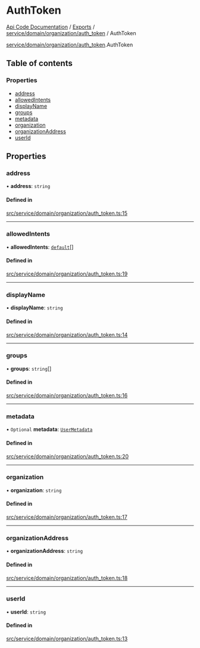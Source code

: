 # AuthToken
 
[Api Code Documentation](../README.md) / [Exports](../modules.md) / [service/domain/organization/auth\_token](../modules/service_domain_organization_auth_token.md) / AuthToken

[service/domain/organization/auth\_token](../modules/service_domain_organization_auth_token.md).AuthToken

## Table of contents

### Properties

- [address](service_domain_organization_auth_token.AuthToken.md#address)
- [allowedIntents](service_domain_organization_auth_token.AuthToken.md#allowedintents)
- [displayName](service_domain_organization_auth_token.AuthToken.md#displayname)
- [groups](service_domain_organization_auth_token.AuthToken.md#groups)
- [metadata](service_domain_organization_auth_token.AuthToken.md#metadata)
- [organization](service_domain_organization_auth_token.AuthToken.md#organization)
- [organizationAddress](service_domain_organization_auth_token.AuthToken.md#organizationaddress)
- [userId](service_domain_organization_auth_token.AuthToken.md#userid)

## Properties

### address

• **address**: `string`

#### Defined in

[src/service/domain/organization/auth_token.ts:15](https://github.com/openkfw/TruBudget/blob/3cf6626/api/src/service/domain/organization/auth_token.ts#L15)

___

### allowedIntents

• **allowedIntents**: [`default`](../modules/authz_intents.md#default)[]

#### Defined in

[src/service/domain/organization/auth_token.ts:19](https://github.com/openkfw/TruBudget/blob/3cf6626/api/src/service/domain/organization/auth_token.ts#L19)

___

### displayName

• **displayName**: `string`

#### Defined in

[src/service/domain/organization/auth_token.ts:14](https://github.com/openkfw/TruBudget/blob/3cf6626/api/src/service/domain/organization/auth_token.ts#L14)

___

### groups

• **groups**: `string`[]

#### Defined in

[src/service/domain/organization/auth_token.ts:16](https://github.com/openkfw/TruBudget/blob/3cf6626/api/src/service/domain/organization/auth_token.ts#L16)

___

### metadata

• `Optional` **metadata**: [`UserMetadata`](../modules/service_domain_metadata.md#usermetadata)

#### Defined in

[src/service/domain/organization/auth_token.ts:20](https://github.com/openkfw/TruBudget/blob/3cf6626/api/src/service/domain/organization/auth_token.ts#L20)

___

### organization

• **organization**: `string`

#### Defined in

[src/service/domain/organization/auth_token.ts:17](https://github.com/openkfw/TruBudget/blob/3cf6626/api/src/service/domain/organization/auth_token.ts#L17)

___

### organizationAddress

• **organizationAddress**: `string`

#### Defined in

[src/service/domain/organization/auth_token.ts:18](https://github.com/openkfw/TruBudget/blob/3cf6626/api/src/service/domain/organization/auth_token.ts#L18)

___

### userId

• **userId**: `string`

#### Defined in

[src/service/domain/organization/auth_token.ts:13](https://github.com/openkfw/TruBudget/blob/3cf6626/api/src/service/domain/organization/auth_token.ts#L13)

